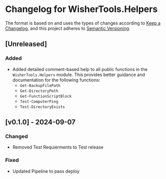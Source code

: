 # Changelog for WisherTools.Helpers

The format is based on and uses the types of changes according to [Keep a Changelog](https://keepachangelog.com/en/1.0.0/),
and this project adheres to [Semantic Versioning](https://semver.org/spec/v2.0.0.html).

## [Unreleased]

### Added
- Added detailed comment-based help to all public functions in the `WisherTools.Helpers` module. This provides better guidance and documentation for the following functions:
  - `Get-BackupFilePath`
  - `Get-DirectoryPath`
  - `Get-FunctionScriptBlock`
  - `Test-ComputerPing`
  - `Test-DirectoryExists`

## [v0.1.0] - 2024-09-07

### Changed

- Removed Test Requierments to Test release

### Fixed
- Updated Pipeline to pass deploy
